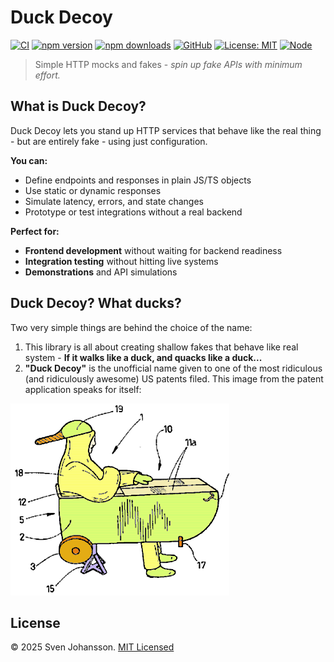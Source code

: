 # Duck Decoy

[![CI](https://github.com/svjson/duck-decoy/actions/workflows/build-and-test.yaml/badge.svg?branch=master)](https://github.com/svjson/duck-decoy/actions/workflows/build-and-test.yaml)
[![npm version](https://img.shields.io/npm/v/duck-decoy.svg)](https://www.npmjs.com/package/duck-decoy)
[![npm downloads](https://img.shields.io/npm/dm/duck-decoy.svg)](https://www.npmjs.com/package/duck-decoy)
[![GitHub](https://img.shields.io/badge/GitHub-svjson%2Fduck--decoy-blue?logo=github)](https://github.com/svjson/duck-decoy)
[![License: MIT](https://img.shields.io/badge/license-MIT-green.svg)](LICENSE)
[![Node](https://img.shields.io/node/v/duck-decoy)](https://www.npmjs.com/package/duck-decoy)

> Simple HTTP mocks and fakes - *spin up fake APIs with minimum effort.*

## What is Duck Decoy?

Duck Decoy lets you stand up HTTP services that behave like the real thing - but are entirely fake - using just configuration.  

**You can:**

- Define endpoints and responses in plain JS/TS objects
- Use static or dynamic responses
- Simulate latency, errors, and state changes
- Prototype or test integrations without a real backend

**Perfect for:**

- **Frontend development** without waiting for backend readiness
- **Integration testing** without hitting live systems
- **Demonstrations** and API simulations


## Duck Decoy? What ducks?

Two very simple things are behind the choice of the name:

1. This library is all about creating shallow fakes that behave like real system - **If it walks like a duck, and quacks like a duck...**
2. **"Duck Decoy"** is the unofficial name given to one of the most ridiculous (and ridiculously awesome) US patents filed. This image from the patent application speaks for itself:

![Duck decoy](https://raw.githubusercontent.com/svjson/duck-decoy/master/readme-assets/duck-decoy-contraption.png)

## License

© 2025 Sven Johansson. [MIT Licensed](./LICENSE)
